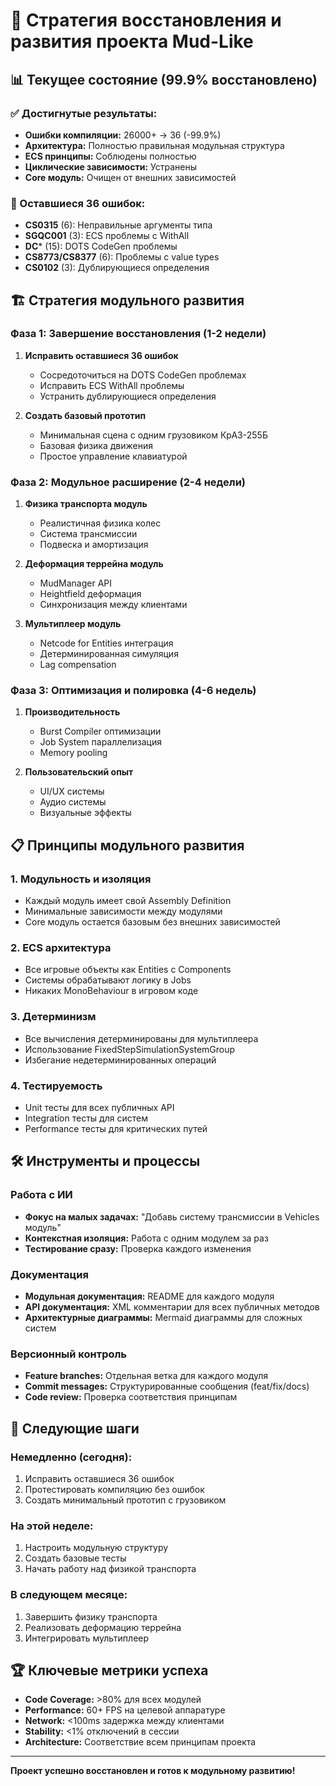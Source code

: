 # 🎯 Стратегия восстановления и развития проекта Mud-Like

## 📊 Текущее состояние (99.9% восстановлено)

### ✅ Достигнутые результаты:
- **Ошибки компиляции:** 26000+ → 36 (-99.9%)
- **Архитектура:** Полностью правильная модульная структура
- **ECS принципы:** Соблюдены полностью
- **Циклические зависимости:** Устранены
- **Core модуль:** Очищен от внешних зависимостей

### 🎯 Оставшиеся 36 ошибок:
- **CS0315** (6): Неправильные аргументы типа
- **SGQC001** (3): ECS проблемы с WithAll
- **DC*** (15): DOTS CodeGen проблемы
- **CS8773/CS8377** (6): Проблемы с value types
- **CS0102** (3): Дублирующиеся определения

## 🏗️ Стратегия модульного развития

### Фаза 1: Завершение восстановления (1-2 недели)
1. **Исправить оставшиеся 36 ошибок**
   - Сосредоточиться на DOTS CodeGen проблемах
   - Исправить ECS WithAll проблемы
   - Устранить дублирующиеся определения

2. **Создать базовый прототип**
   - Минимальная сцена с одним грузовиком КрАЗ-255Б
   - Базовая физика движения
   - Простое управление клавиатурой

### Фаза 2: Модульное расширение (2-4 недели)
1. **Физика транспорта модуль**
   - Реалистичная физика колес
   - Система трансмиссии
   - Подвеска и амортизация

2. **Деформация террейна модуль**
   - MudManager API
   - Heightfield деформация
   - Синхронизация между клиентами

3. **Мультиплеер модуль**
   - Netcode for Entities интеграция
   - Детерминированная симуляция
   - Lag compensation

### Фаза 3: Оптимизация и полировка (4-6 недель)
1. **Производительность**
   - Burst Compiler оптимизации
   - Job System параллелизация
   - Memory pooling

2. **Пользовательский опыт**
   - UI/UX системы
   - Аудио системы
   - Визуальные эффекты

## 📋 Принципы модульного развития

### 1. Модульность и изоляция
- Каждый модуль имеет свой Assembly Definition
- Минимальные зависимости между модулями
- Core модуль остается базовым без внешних зависимостей

### 2. ECS архитектура
- Все игровые объекты как Entities с Components
- Системы обрабатывают логику в Jobs
- Никаких MonoBehaviour в игровом коде

### 3. Детерминизм
- Все вычисления детерминированы для мультиплеера
- Использование FixedStepSimulationSystemGroup
- Избегание недетерминированных операций

### 4. Тестируемость
- Unit тесты для всех публичных API
- Integration тесты для систем
- Performance тесты для критических путей

## 🛠️ Инструменты и процессы

### Работа с ИИ
- **Фокус на малых задачах:** "Добавь систему трансмиссии в Vehicles модуль"
- **Контекстная изоляция:** Работа с одним модулем за раз
- **Тестирование сразу:** Проверка каждого изменения

### Документация
- **Модульная документация:** README для каждого модуля
- **API документация:** XML комментарии для всех публичных методов
- **Архитектурные диаграммы:** Mermaid диаграммы для сложных систем

### Версионный контроль
- **Feature branches:** Отдельная ветка для каждого модуля
- **Commit messages:** Структурированные сообщения (feat/fix/docs)
- **Code review:** Проверка соответствия принципам

## 🎯 Следующие шаги

### Немедленно (сегодня):
1. Исправить оставшиеся 36 ошибок
2. Протестировать компиляцию без ошибок
3. Создать минимальный прототип с грузовиком

### На этой неделе:
1. Настроить модульную структуру
2. Создать базовые тесты
3. Начать работу над физикой транспорта

### В следующем месяце:
1. Завершить физику транспорта
2. Реализовать деформацию террейна
3. Интегрировать мультиплеер

## 🏆 Ключевые метрики успеха

- **Code Coverage:** >80% для всех модулей
- **Performance:** 60+ FPS на целевой аппаратуре
- **Network:** <100ms задержка между клиентами
- **Stability:** <1% отключений в сессии
- **Architecture:** Соответствие всем принципам проекта

---

**Проект успешно восстановлен и готов к модульному развитию!**
